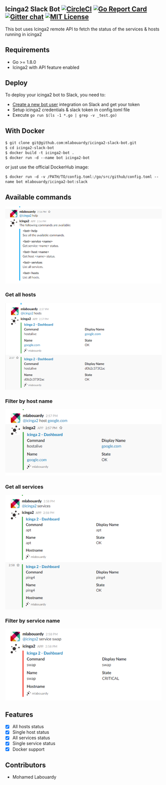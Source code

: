 ## Icinga2 Slack Bot [![CircleCI](https://circleci.com/gh/mlabouardy/icinga2-slack-bot/tree/master.svg?style=svg)](https://circleci.com/gh/mlabouardy/icinga2-slack-bot/tree/master) [![Go Report Card](https://goreportcard.com/badge/github.com/mlabouardy/icinga2-slack-bot)](https://goreportcard.com/report/github.com/mlabouardy/icinga2-slack-bot) [![Gitter chat](https://badges.gitter.im/icinga2bot/Lobby.png)](https://gitter.im/icinga2bot/Lobby) [![MIT License](http://img.shields.io/badge/license-MIT-blue.svg?style=flat)](LICENSE)

This bot uses Icinga2 remote API to fetch the status of the services & hosts running in icinga2

## Requirements

* Go >= 1.8.0
* Icinga2 with API feature enabled

## Deploy

To deploy your icinga2 bot to Slack, you need to:

* [Create a new bot user](https://my.slack.com/services/new/bot) integration on Slack and get your token
* Setup icinga2 credentials & slack token in config.toml file
* Execute `go run $(ls -1 *.go | grep -v _test.go)`

## With Docker

```
$ git clone git@github.com:mlabouardy/icinga2-slack-bot.git
$ cd icinga2-slack-bot
$ docker build -t icinga2-bot .
$ docker run -d --name bot icinga2-bot
```

or just use the official DockerHub image:

```
$ docker run -d -v /PATH/TO/config.toml:/go/src/github/config.toml --name bot mlabouardy/icinga2-bot:slack
```

## Available commands

![alt text](https://raw.githubusercontent.com/mlabouardy/icinga2-slack-bot/master/screenshots/help.png)

### Get all hosts

![alt text](https://raw.githubusercontent.com/mlabouardy/icinga2-slack-bot/master/screenshots/hosts.png)

### Filter by host name

![alt text](https://raw.githubusercontent.com/mlabouardy/icinga2-slack-bot/master/screenshots/host.png)

### Get all services

![alt text](https://raw.githubusercontent.com/mlabouardy/icinga2-slack-bot/master/screenshots/services.png)

### Filter by service name

![alt text](https://raw.githubusercontent.com/mlabouardy/icinga2-slack-bot/master/screenshots/service.png)

## Features
- [x] All hosts status
- [x] Single host status
- [x] All services status
- [x] Single service status
- [x] Docker support

## Contributors

- Mohamed Labouardy
